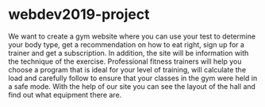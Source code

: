 # webdev2019-project
We want to create a gym website where you can use your test to determine your body type, get a recommendation on how to eat right, sign up for a trainer and get a subscription. In addition, the site will be information with the technique of the exercise.
Professional fitness trainers will help you choose a program that is ideal for your level of training, will calculate the load and carefully follow to ensure that your classes in the gym were held in a safe mode. With the help of our site you can see the layout of the hall and find out what equipment there are.

